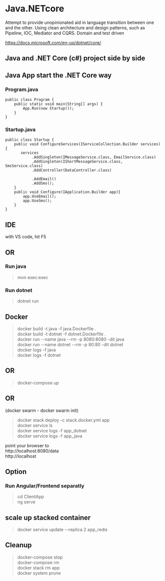 # Java.NETcore
Attempt to provide unopinionated aid in language transition between one and the other.
Using clean architecture and design patterns, such as Pipeline, IOC, Mediator and CQRS.
Domain and test driven

https://docs.microsoft.com/en-us/dotnet/core/

## Java and .NET Core (c#) project side by side

## Java App start the .NET Core way

### Program.java
```
public class Program {
    public static void main(String[] args) {
        App.Run(new Startup());
    }
}
```
### Startup.java
```
public class Startup {
    public void ConfigureServices(IServiceCollection.Builder services) {
       services
            .AddSingleton(IMessageService.class, EmailService.class)
            .AddSingleton(IShortMessageService.class, SmsService.class)
            .AddController(DataController.class)

            .AddEmail()
            .AddSms();
    }
    public void Configure(IApplication.Builder app){
        app.UseEmail();
        app.UseSms();
    }
}
```
## IDE
with VS code, hit F5
## OR
### Run java
> mvn exec:exec
### Run dotnet
> dotnet run

## Docker
> docker build -t java -f java.Dockerfile .  
> docker build -t dotnet -f dotnet.Dockerfile .  
> docker run --name java --rm -p 8080:8080 -dit java  
> docker run --name dotnet --rm -p 80:80 -dit dotnet  
> docker logs -f java  
> docker logs -f dotnet  
  
## OR  
> docker-compose up  
  
## OR  
(docker swarm - docker swarm init)  
> docker stack deploy -c stack.docker.yml app  
> docker service ls  
> docker service logs -f app_dotnet  
> docker service logs -f app_java  
  
point your browser to  
http://localhost:8080/data  
http://localhost  

## Option
### Run Angular/Frontend separatly
> cd ClientApp  
> ng serve  
  
## scale up stacked container
> docker service update --replica 2 app_redis  

## Cleanup
> docker-compose stop  
> docker-compose rm  
> docker stack rm app  
> docker system prune  
